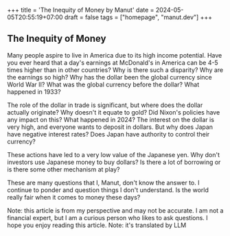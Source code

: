 +++
title = 'The Inequity of Money by Manut'
date = 2024-05-05T20:55:19+07:00
draft = false
tags = ["homepage", "manut.dev"]
+++

## The Inequity of Money

Many people aspire to live in America due to its high income potential. Have you ever heard that a day's earnings at McDonald's in America can be 4-5 times higher than in other countries? Why is there such a disparity? Why are the earnings so high? Why has the dollar been the global currency since World War II? What was the global currency before the dollar? What happened in 1933?

The role of the dollar in trade is significant, but where does the dollar actually originate? Why doesn't it equate to gold? Did Nixon's policies have any impact on this? What happened in 2024? The interest on the dollar is very high, and everyone wants to deposit in dollars. But why does Japan have negative interest rates? Does Japan have authority to control their currency?

These actions have led to a very low value of the Japanese yen. Why don't investors use Japanese money to buy dollars? Is there a lot of borrowing or is there some other mechanism at play?

These are many questions that I, Manut, don't know the answer to. I continue to ponder and question things I don't understand. Is the world really fair when it comes to money these days?

Note: this article is from my perspective and may not be accurate. I am not a financial expert, but I am a curious person who likes to ask questions. I hope you enjoy reading this article. 
Note: it's translated by LLM

